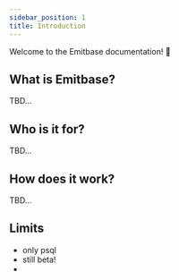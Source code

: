 ```yaml
---
sidebar_position: 1
title: Introduction
---
```


Welcome to the Emitbase documentation! 👋

## What is Emitbase?

TBD...

## Who is it for?

TBD...

## How does it work?

TBD...

## Limits

- only psql
- still beta!
- 